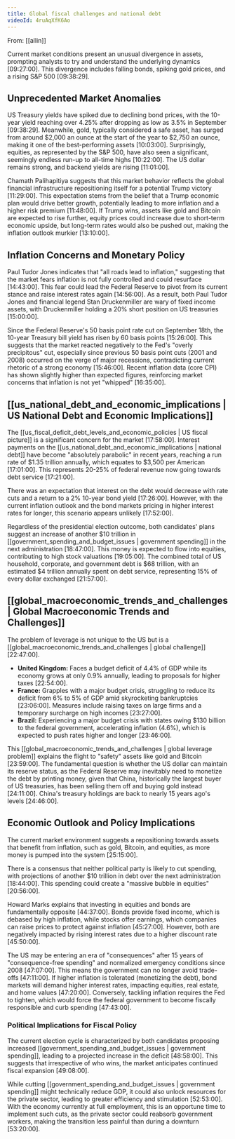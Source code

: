 ```yaml
---
title: Global fiscal challenges and national debt
videoId: 4ruAqXfK6Ao
---
```


From: [[allin]] <br/> 

Current market conditions present an unusual divergence in assets, prompting analysts to try and understand the underlying dynamics <a class="yt-timestamp" data-t="09:27:00">[09:27:00]</a>. This divergence includes falling bonds, spiking gold prices, and a rising S&P 500 <a class="yt-timestamp" data-t="09:38:29">[09:38:29]</a>.

## Unprecedented Market Anomalies

US Treasury yields have spiked due to declining bond prices, with the 10-year yield reaching over 4.25% after dropping as low as 3.5% in September <a class="yt-timestamp" data-t="09:38:29">[09:38:29]</a>. Meanwhile, gold, typically considered a safe asset, has surged from around $2,000 an ounce at the start of the year to $2,750 an ounce, making it one of the best-performing assets <a class="yt-timestamp" data-t="10:03:00">[10:03:00]</a>. Surprisingly, equities, as represented by the S&P 500, have also seen a significant, seemingly endless run-up to all-time highs <a class="yt-timestamp" data-t="10:22:00">[10:22:00]</a>. The US dollar remains strong, and backend yields are rising <a class="yt-timestamp" data-t="11:01:00">[11:01:00]</a>.

Chamath Palihapitiya suggests that this market behavior reflects the global financial infrastructure repositioning itself for a potential Trump victory <a class="yt-timestamp" data-t="11:29:00">[11:29:00]</a>. This expectation stems from the belief that a Trump economic plan would drive better growth, potentially leading to more inflation and a higher risk premium <a class="yt-timestamp" data-t="11:48:00">[11:48:00]</a>. If Trump wins, assets like gold and Bitcoin are expected to rise further, equity prices could increase due to short-term economic upside, but long-term rates would also be pushed out, making the inflation outlook murkier <a class="yt-timestamp" data-t="13:10:00">[13:10:00]</a>.

## Inflation Concerns and Monetary Policy

Paul Tudor Jones indicates that "all roads lead to inflation," suggesting that the market fears inflation is not fully controlled and could resurface <a class="yt-timestamp" data-t="14:43:00">[14:43:00]</a>. This fear could lead the Federal Reserve to pivot from its current stance and raise interest rates again <a class="yt-timestamp" data-t="14:56:00">[14:56:00]</a>. As a result, both Paul Tudor Jones and financial legend Stan Druckenmiller are wary of fixed income assets, with Druckenmiller holding a 20% short position on US treasuries <a class="yt-timestamp" data-t="15:00:00">[15:00:00]</a>.

Since the Federal Reserve's 50 basis point rate cut on September 18th, the 10-year Treasury bill yield has risen by 60 basis points <a class="yt-timestamp" data-t="15:26:00">[15:26:00]</a>. This suggests that the market reacted negatively to the Fed's "overly precipitous" cut, especially since previous 50 basis point cuts (2001 and 2008) occurred on the verge of major recessions, contradicting current rhetoric of a strong economy <a class="yt-timestamp" data-t="15:46:00">[15:46:00]</a>. Recent inflation data (core CPI) has shown slightly higher than expected figures, reinforcing market concerns that inflation is not yet "whipped" <a class="yt-timestamp" data-t="16:35:00">[16:35:00]</a>.

## [[us_national_debt_and_economic_implications | US National Debt and Economic Implications]]

The [[us_fiscal_deficit_debt_levels_and_economic_policies | US fiscal picture]] is a significant concern for the market <a class="yt-timestamp" data-t="17:58:00">[17:58:00]</a>. Interest payments on the [[us_national_debt_and_economic_implications | national debt]] have become "absolutely parabolic" in recent years, reaching a run rate of $1.35 trillion annually, which equates to $3,500 per American <a class="yt-timestamp" data-t="17:01:00">[17:01:00]</a>. This represents 20-25% of federal revenue now going towards debt service <a class="yt-timestamp" data-t="17:21:00">[17:21:00]</a>.

There was an expectation that interest on the debt would decrease with rate cuts and a return to a 2% 10-year bond yield <a class="yt-timestamp" data-t="17:26:00">[17:26:00]</a>. However, with the current inflation outlook and the bond markets pricing in higher interest rates for longer, this scenario appears unlikely <a class="yt-timestamp" data-t="17:52:00">[17:52:00]</a>.

Regardless of the presidential election outcome, both candidates' plans suggest an increase of another $10 trillion in [[government_spending_and_budget_issues | government spending]] in the next administration <a class="yt-timestamp" data-t="18:47:00">[18:47:00]</a>. This money is expected to flow into equities, contributing to high stock valuations <a class="yt-timestamp" data-t="19:05:00">[19:05:00]</a>. The combined total of US household, corporate, and government debt is $68 trillion, with an estimated $4 trillion annually spent on debt service, representing 15% of every dollar exchanged <a class="yt-timestamp" data-t="21:57:00">[21:57:00]</a>.

## [[global_macroeconomic_trends_and_challenges | Global Macroeconomic Trends and Challenges]]

The problem of leverage is not unique to the US but is a [[global_macroeconomic_trends_and_challenges | global challenge]] <a class="yt-timestamp" data-t="22:47:00">[22:47:00]</a>.
*   **United Kingdom:** Faces a budget deficit of 4.4% of GDP while its economy grows at only 0.9% annually, leading to proposals for higher taxes <a class="yt-timestamp" data-t="22:54:00">[22:54:00]</a>.
*   **France:** Grapples with a major budget crisis, struggling to reduce its deficit from 6% to 5% of GDP amid skyrocketing bankruptcies <a class="yt-timestamp" data-t="23:06:00">[23:06:00]</a>. Measures include raising taxes on large firms and a temporary surcharge on high incomes <a class="yt-timestamp" data-t="23:27:00">[23:27:00]</a>.
*   **Brazil:** Experiencing a major budget crisis with states owing $130 billion to the federal government, accelerating inflation (4.6%), which is expected to push rates higher and longer <a class="yt-timestamp" data-t="23:46:00">[23:46:00]</a>.

This [[global_macroeconomic_trends_and_challenges | global leverage problem]] explains the flight to "safety" assets like gold and Bitcoin <a class="yt-timestamp" data-t="23:59:00">[23:59:00]</a>. The fundamental question is whether the US dollar can maintain its reserve status, as the Federal Reserve may inevitably need to monetize the debt by printing money, given that China, historically the largest buyer of US treasuries, has been selling them off and buying gold instead <a class="yt-timestamp" data-t="24:11:00">[24:11:00]</a>. China's treasury holdings are back to nearly 15 years ago's levels <a class="yt-timestamp" data-t="24:46:00">[24:46:00]</a>.

## Economic Outlook and Policy Implications

The current market environment suggests a repositioning towards assets that benefit from inflation, such as gold, Bitcoin, and equities, as more money is pumped into the system <a class="yt-timestamp" data-t="25:15:00">[25:15:00]</a>.

There is a consensus that neither political party is likely to cut spending, with projections of another $10 trillion in debt over the next administration <a class="yt-timestamp" data-t="18:44:00">[18:44:00]</a>. This spending could create a "massive bubble in equities" <a class="yt-timestamp" data-t="20:56:00">[20:56:00]</a>.

Howard Marks explains that investing in equities and bonds are fundamentally opposite <a class="yt-timestamp" data-t="44:37:00">[44:37:00]</a>. Bonds provide fixed income, which is debased by high inflation, while stocks offer earnings, which companies can raise prices to protect against inflation <a class="yt-timestamp" data-t="45:27:00">[45:27:00]</a>. However, both are negatively impacted by rising interest rates due to a higher discount rate <a class="yt-timestamp" data-t="45:50:00">[45:50:00]</a>.

The US may be entering an era of "consequences" after 15 years of "consequence-free spending" and normalized emergency conditions since 2008 <a class="yt-timestamp" data-t="47:07:00">[47:07:00]</a>. This means the government can no longer avoid trade-offs <a class="yt-timestamp" data-t="47:11:00">[47:11:00]</a>. If higher inflation is tolerated (monetizing the debt), bond markets will demand higher interest rates, impacting equities, real estate, and home values <a class="yt-timestamp" data-t="47:20:00">[47:20:00]</a>. Conversely, tackling inflation requires the Fed to tighten, which would force the federal government to become fiscally responsible and curb spending <a class="yt-timestamp" data-t="47:43:00">[47:43:00]</a>.

### Political Implications for Fiscal Policy

The current election cycle is characterized by both candidates proposing increased [[government_spending_and_budget_issues | government spending]], leading to a projected increase in the deficit <a class="yt-timestamp" data-t="48:58:00">[48:58:00]</a>. This suggests that irrespective of who wins, the market anticipates continued fiscal expansion <a class="yt-timestamp" data-t="49:08:00">[49:08:00]</a>.

While cutting [[government_spending_and_budget_issues | government spending]] might technically reduce GDP, it could also unlock resources for the private sector, leading to greater efficiency and stimulation <a class="yt-timestamp" data-t="52:53:00">[52:53:00]</a>. With the economy currently at full employment, this is an opportune time to implement such cuts, as the private sector could reabsorb government workers, making the transition less painful than during a downturn <a class="yt-timestamp" data-t="53:20:00">[53:20:00]</a>.